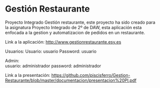 # Gestión Restaurante 
Proyecto Integrado Gestión restaurante, este proyecto ha sido creado para la asignatura Proyecto Integrado de 2º de DAW, esta aplicación esta enfocada a la gestion y automatizacion de pedidos en un restaurante. 

Link a la aplicación:
http://www.gestionrestaurante.esy.es

Usuarios: 
Usuario: usuario 
Password: usuario
  
Admin:  
usuario: administrador
password: administrador


Link a la presentación:
https://github.com/piscisferro/Gestion-Restaurante/blob/master/documentacion/presentacion%20PI.pdf
